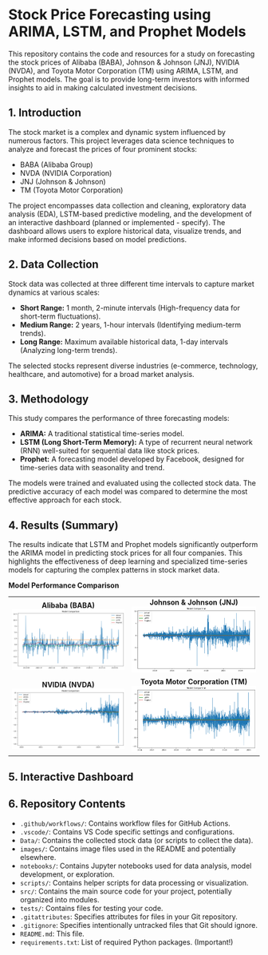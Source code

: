 # Stock Price Forecasting using ARIMA, LSTM, and Prophet Models

This repository contains the code and resources for a study on forecasting the stock prices of Alibaba (BABA), Johnson & Johnson (JNJ), NVIDIA (NVDA), and Toyota Motor Corporation (TM) using ARIMA, LSTM, and Prophet models.  The goal is to provide long-term investors with informed insights to aid in making calculated investment decisions.

## 1. Introduction

The stock market is a complex and dynamic system influenced by numerous factors. This project leverages data science techniques to analyze and forecast the prices of four prominent stocks:

*   BABA (Alibaba Group)
*   NVDA (NVIDIA Corporation)
*   JNJ (Johnson & Johnson)
*   TM (Toyota Motor Corporation)

The project encompasses data collection and cleaning, exploratory data analysis (EDA), LSTM-based predictive modeling, and the development of an interactive dashboard (planned or implemented - specify). The dashboard allows users to explore historical data, visualize trends, and make informed decisions based on model predictions.

## 2. Data Collection

Stock data was collected at three different time intervals to capture market dynamics at various scales:

*   **Short Range:** 1 month, 2-minute intervals (High-frequency data for short-term fluctuations).
*   **Medium Range:** 2 years, 1-hour intervals (Identifying medium-term trends).
*   **Long Range:** Maximum available historical data, 1-day intervals (Analyzing long-term trends).

The selected stocks represent diverse industries (e-commerce, technology, healthcare, and automotive) for a broad market analysis.

## 3. Methodology

This study compares the performance of three forecasting models:

*   **ARIMA:** A traditional statistical time-series model.
*   **LSTM (Long Short-Term Memory):** A type of recurrent neural network (RNN) well-suited for sequential data like stock prices.
*   **Prophet:** A forecasting model developed by Facebook, designed for time-series data with seasonality and trend.

The models were trained and evaluated using the collected stock data.  The predictive accuracy of each model was compared to determine the most effective approach for each stock.

## 4. Results (Summary)

The results indicate that LSTM and Prophet models significantly outperform the ARIMA model in predicting stock prices for all four companies. This highlights the effectiveness of deep learning and specialized time-series models for capturing the complex patterns in stock market data.

**Model Performance Comparison**

<table>
  <tr>
    <td align="center">
      <strong>Alibaba (BABA)</strong><br>
      <img src="images/baba_prediction.png" alt="Model Comparison for BABA">
    </td>
    <td align="center">
      <strong>Johnson & Johnson (JNJ)</strong><br>
      <img src="images/jnj_prediction.png" alt="Model Comparison for JNJ">
    </td>
  </tr>
  <tr>
    <td align="center">
      <strong>NVIDIA (NVDA)</strong><br>
      <img src="images/nvda_prediction.png" alt="Model Comparison for NVDA">
    </td>
    <td align="center">
      <strong>Toyota Motor Corporation (TM)</strong><br>
      <img src="images/tm_prediction.png" alt="Model Comparison for TM">
    </td>
  </tr>
</table>


## 5.  Interactive Dashboard   

## 6. Repository Contents

* `.github/workflows/`: Contains workflow files for GitHub Actions.
* `.vscode/`: Contains VS Code specific settings and configurations.
* `Data/`: Contains the collected stock data (or scripts to collect the data). 
* `images/`: Contains image files used in the README and potentially elsewhere.
* `notebooks/`: Contains Jupyter notebooks used for data analysis, model development, or exploration.
* `scripts/`: Contains helper scripts for data processing or visualization.
* `src/`: Contains the main source code for your project, potentially organized into modules.
* `tests/`: Contains files for testing your code.
* `.gitattributes`: Specifies attributes for files in your Git repository.
* `.gitignore`: Specifies intentionally untracked files that Git should ignore.
* `README.md`: This file.
* `requirements.txt`: List of required Python packages. (Important!)